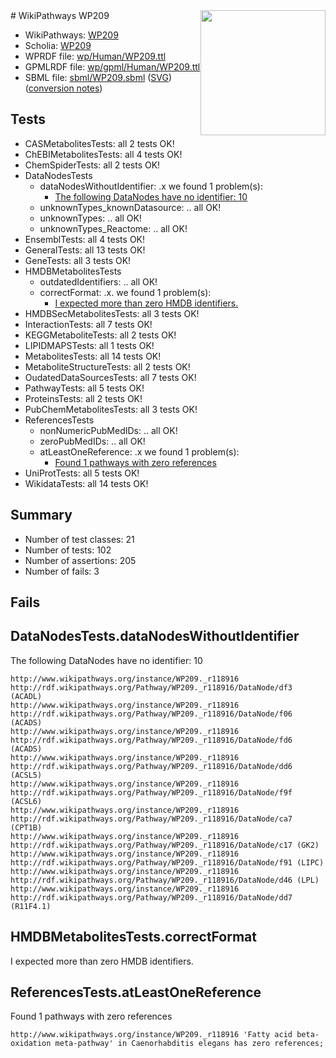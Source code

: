 <img style="float: right; width: 200px" src="../logo.png" />
# WikiPathways WP209

* WikiPathways: [WP209](https://identifiers.org/wikipathways:WP209)
* Scholia: [WP209](https://scholia.toolforge.org/wikipathways/WP209)
* WPRDF file: [wp/Human/WP209.ttl](../wp/Human/WP209.ttl)
* GPMLRDF file: [wp/gpml/Human/WP209.ttl](../wp/gpml/Human/WP209.ttl)
* SBML file: [sbml/WP209.sbml](../sbml/WP209.sbml) ([SVG](../sbml/WP209.svg)) ([conversion notes](../sbml/WP209.txt))

## Tests
* CASMetabolitesTests: all 2 tests OK!
* ChEBIMetabolitesTests: all 4 tests OK!
* ChemSpiderTests: all 2 tests OK!
* DataNodesTests
    * dataNodesWithoutIdentifier: .x we found 1 problem(s):
        * [The following DataNodes have no identifier: 10](#8792c490)
    * unknownTypes_knownDatasource: .. all OK!
    * unknownTypes: .. all OK!
    * unknownTypes_Reactome: .. all OK!
* EnsemblTests: all 4 tests OK!
* GeneralTests: all 13 tests OK!
* GeneTests: all 3 tests OK!
* HMDBMetabolitesTests
    * outdatedIdentifiers: .. all OK!
    * correctFormat: .x. we found 1 problem(s):
        * [I expected more than zero HMDB identifiers.](#ad154c1e)
* HMDBSecMetabolitesTests: all 3 tests OK!
* InteractionTests: all 7 tests OK!
* KEGGMetaboliteTests: all 2 tests OK!
* LIPIDMAPSTests: all 1 tests OK!
* MetabolitesTests: all 14 tests OK!
* MetaboliteStructureTests: all 2 tests OK!
* OudatedDataSourcesTests: all 7 tests OK!
* PathwayTests: all 5 tests OK!
* ProteinsTests: all 2 tests OK!
* PubChemMetabolitesTests: all 3 tests OK!
* ReferencesTests
    * nonNumericPubMedIDs: .. all OK!
    * zeroPubMedIDs: .. all OK!
    * atLeastOneReference: .x we found 1 problem(s):
        * [Found 1 pathways with zero references](#35eb778e)
* UniProtTests: all 5 tests OK!
* WikidataTests: all 14 tests OK!


## Summary

* Number of test classes: 21
* Number of tests: 102
* Number of assertions: 205
* Number of fails: 3

## Fails

<a name="8792c490" />

## DataNodesTests.dataNodesWithoutIdentifier

The following DataNodes have no identifier: 10
```
http://www.wikipathways.org/instance/WP209._r118916 http://rdf.wikipathways.org/Pathway/WP209._r118916/DataNode/df3 (ACADL)
http://www.wikipathways.org/instance/WP209._r118916 http://rdf.wikipathways.org/Pathway/WP209._r118916/DataNode/f06 (ACADS)
http://www.wikipathways.org/instance/WP209._r118916 http://rdf.wikipathways.org/Pathway/WP209._r118916/DataNode/fd6 (ACADS)
http://www.wikipathways.org/instance/WP209._r118916 http://rdf.wikipathways.org/Pathway/WP209._r118916/DataNode/dd6 (ACSL5)
http://www.wikipathways.org/instance/WP209._r118916 http://rdf.wikipathways.org/Pathway/WP209._r118916/DataNode/f9f (ACSL6)
http://www.wikipathways.org/instance/WP209._r118916 http://rdf.wikipathways.org/Pathway/WP209._r118916/DataNode/ca7 (CPT1B)
http://www.wikipathways.org/instance/WP209._r118916 http://rdf.wikipathways.org/Pathway/WP209._r118916/DataNode/c17 (GK2)
http://www.wikipathways.org/instance/WP209._r118916 http://rdf.wikipathways.org/Pathway/WP209._r118916/DataNode/f91 (LIPC)
http://www.wikipathways.org/instance/WP209._r118916 http://rdf.wikipathways.org/Pathway/WP209._r118916/DataNode/d46 (LPL)
http://www.wikipathways.org/instance/WP209._r118916 http://rdf.wikipathways.org/Pathway/WP209._r118916/DataNode/dd7 (R11F4.1)
```

<a name="ad154c1e" />

## HMDBMetabolitesTests.correctFormat

I expected more than zero HMDB identifiers.
<a name="35eb778e" />

## ReferencesTests.atLeastOneReference

Found 1 pathways with zero references
```
http://www.wikipathways.org/instance/WP209._r118916 'Fatty acid beta-oxidation meta-pathway' in Caenorhabditis elegans has zero references; 
```

